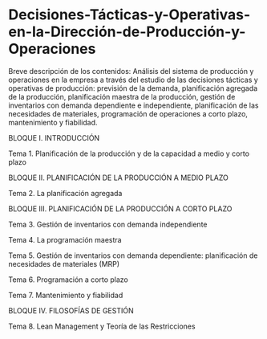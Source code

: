 # Decisiones-Tácticas-y-Operativas-en-la-Dirección-de-Producción-y-Operaciones

Breve descripción de los contenidos: 
Análisis del sistema de producción y operaciones en la empresa a través del estudio de las decisiones tácticas y operativas de producción: previsión de la demanda, planificación agregada de la producción, planificación maestra de la producción, gestión de inventarios con demanda dependiente e independiente, planificación de las necesidades de materiales, programación de operaciones a corto plazo, mantenimiento y fiabilidad.


BLOQUE I. INTRODUCCIÓN

Tema 1. Planificación de la producción y de la capacidad a medio y corto plazo

 
 BLOQUE II. PLANIFICACIÓN DE LA PRODUCCIÓN A MEDIO PLAZO

 Tema 2. La planificación agregada

 
 BLOQUE III. PLANIFICACIÓN DE LA PRODUCCIÓN A CORTO PLAZO
 
 Tema 3. Gestión de inventarios con demanda independiente

 Tema 4. La programación maestra

 Tema 5. Gestión de inventarios con demanda dependiente: planificación de necesidades de materiales (MRP)

 Tema 6. Programación a corto plazo

 Tema 7. Mantenimiento y fiabilidad

 
 BLOQUE IV. FILOSOFÍAS DE GESTIÓN
 
 Tema 8. Lean Management y Teoría de las Restricciones
